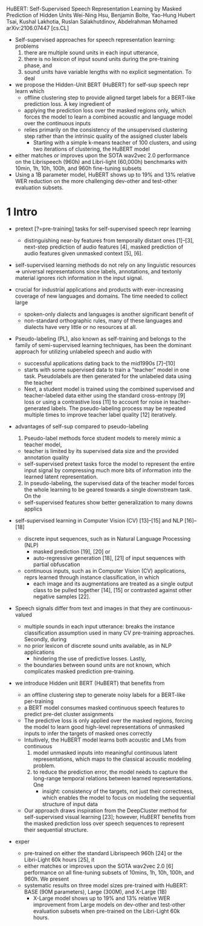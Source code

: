 HuBERT: Self-Supervised Speech Representation Learning
  by Masked Prediction of Hidden Units
Wei-Ning Hsu, Benjamin Bolte, Yao-Hung Hubert Tsai, Kushal Lakhotia,
  Ruslan Salakhutdinov, Abdelrahman Mohamed
arXiv:2106.07447 [cs.CL]

* Self-supervised approaches for speech representation learning: problems
  1. there are multiple sound units in each input utterance,
  1. there is no lexicon of input sound units during the pre-training phase, and
  1. sound units have variable lengths with no explicit segmentation. To deal
* we propose the Hidden-Unit BERT (HuBERT) for self-sup speech repr learn which
  * offline clustering step to provide aligned target labels for a BERT-like
    prediction loss. A key ingredient of
  * applying the prediction loss over the masked regions only, which
    forces the model to learn a combined acoustic and language model over the
    continuous inputs
  * relies primarily on the consistency of the unsupervised clustering step
    rather than the intrinsic quality of the assigned cluster labels
    * Starting with a simple k-means teacher of 100 clusters, and using
      two iterations of clustering, the HuBERT model
* either matches or improves upon the SOTA wav2vec 2.0 performance on the
  Librispeech (960h) and Libri-light (60,000h) benchmarks
  with 10min, 1h, 10h, 100h, and 960h fine-tuning subsets
* Using a 1B parameter model, HuBERT shows
  up to 19% and 13% relative WER reduction
  on the more challenging dev-other and test-other evaluation subsets.

# 1 Intro

* pretext [?=pre-training] tasks for self-supervised speech repr learning
  * distinguishing near-by features from temporally distant ones [1]–[3],
    next-step prediction of audio features [4],
    masked prediction of audio features given unmasked context [5], [6].

* self-supervised learning methods do not rely on any linguistic resources
  => universal representations since labels, annotations, and textonly material
  ignores rich information in the input signal.

* crucial for industrial applications and products with ever-increasing
  coverage of new languages and domains. The time needed to collect large
  * spoken-only dialects and languages is another significant benefit of
  * non-standard orthographic rules, many of these languages and dialects have
    very little or no resources at all.

* Pseudo-labeling (PL), also known as self-training and belongs to the family
  of semi-supervised learning techniques, has been the dominant approach for
  utilizing unlabeled speech and audio with
  * successful applications dating back to the mid1990s [7]–[10]
  * starts with some supervised data to train a ”teacher” model in one task.
    Pseudolabels are then generated for the unlabeled data using the teacher
  * Next, a student model is trained using the combined supervised and
    teacher-labeled data either using the standard cross-entropy [9] loss or
    using a contrastive loss [11] to account for noise in teacher-generated
    labels. The pseudo-labeling process may be repeated multiple times to
    improve teacher label quality [12] iteratively.

* advantages of self-sup compared to pseudo-labeling
  1. Pseudo-label methods force student models to merely mimic a teacher model,
    * teacher is limited by its supervised data size and the provided
      annotation quality
    * self-supervised pretext tasks force the model to represent the entire
      input signal by compressing much more bits of information into the
      learned latent representation.
  2. In pseudo-labeling, the supervised data of the teacher model forces the
     whole learning to be geared towards a single downstream task. On the
    * self-supervised features show better generalization to many downs applics

* self-supervised learning in Computer Vision (CV) [13]–[15] and NLP [16]–[18]
  * discrete input sequences, such as in Natural Language Processing (NLP)
    * masked prediction [19], [20] or
    * auto-regressive generation [18], [21] of input sequences with partial obfuscation
  * continuous inputs, such as in Computer Vision (CV) applications, reprs
    learned through instance classification, in which
    * each image and its augmentations are treated as a single output class to
      be pulled together [14], [15] or contrasted against other negative
      samples [22].

* Speech signals differ from text and images in that they are continuous-valued
  * multiple sounds in each input utterance: breaks the instance classification
    assumption used in many CV pre-training approaches. Secondly, during
  * no prior lexicon of discrete sound units available, as in NLP applications
    * hindering the use of predictive losses. Lastly,
  * the boundaries between sound units are not known, which
    complicates masked prediction pre-training.

* we introduce Hidden unit BERT (HuBERT) that benefits from
  * an offline clustering step
    to generate noisy labels for a BERT-like per-training
  * a BERT model consumes masked continuous speech features
    to predict pre-det cluster assignments
  * The predictive loss is only applied over the masked regions, forcing the
    model to learn good high-level representations of unmasked inputs
    to infer the targets of masked ones correctly
  * Intuitively, the HuBERT model learns both acoustic and LMs from continuous
    1. model unmasked inputs into meaningful continuous latent representations,
      which maps to the classical acoustic modeling problem.
    2. to reduce the prediction error, the model needs to capture the
       long-range temporal relations between learned representations. One
       * insight: consistency of the targets, not just their correctness, which
         enables the model to focus on modeling the sequential structure of
         input data
  * Our approach draws inspiration from the DeepCluster method for
    self-supervised visual learning [23]; however, HuBERT benefits from the
    masked prediction loss over speech sequences to represent their sequential
    structure.

* exper
  * pre-trained on either the standard Librispeech 960h [24] or the Libri-Light
    60k hours [25], it
  * either matches or improves upon the SOTA wav2vec 2.0 [6] performance
    on all fine-tuning subsets of 10mins, 1h, 10h, 100h, and 960h.  We present
  * systematic results on three model sizes pre-trained with HuBERT: BASE (90M
    parameters), Large (300M), and X-Large (1B)
    * X-Large model shows up to 19% and 13% relative WER improvement from Large
      models on dev-other and test-other evaluation subsets
      when pre-trained on the Libri-Light 60k hours.
